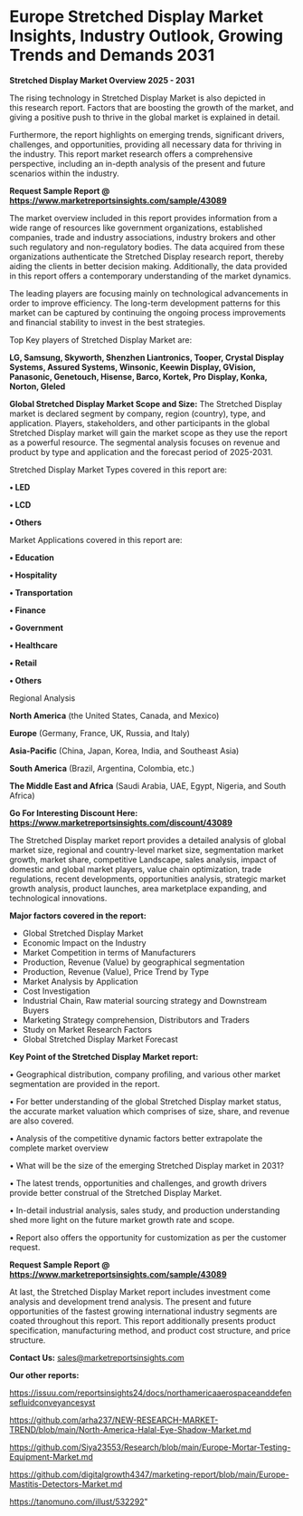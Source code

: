 # Europe Stretched Display Market Insights, Industry Outlook, Growing Trends and Demands 2031

<Strong> Stretched Display Market Overview 2025 - 2031</strong>

The rising technology in Stretched Display Market is also depicted in this research report. Factors that are boosting the growth of the market, and giving a positive push to thrive in the global market is explained in detail.

Furthermore, the report highlights on emerging trends, significant drivers, challenges, and opportunities, providing all necessary data for thriving in the industry. This report market research offers a comprehensive perspective, including an in-depth analysis of the present and future scenarios within the industry.

<strong>Request Sample Report @ <a href=https://www.marketreportsinsights.com/sample/43089>https://www.marketreportsinsights.com/sample/43089</a></strong>

The market overview included in this report provides information from a wide range of resources like government organizations, established companies, trade and industry associations, industry brokers and other such regulatory and non-regulatory bodies. The data acquired from these organizations authenticate the Stretched Display research report, thereby aiding the clients in better decision making. Additionally, the data provided in this report offers a contemporary understanding of the market dynamics.

The leading players are focusing mainly on technological advancements in order to improve efficiency. The long-term development patterns for this market can be captured by continuing the ongoing process improvements and financial stability to invest in the best strategies.

Top Key players of Stretched Display Market are:

<strong>LG, Samsung, Skyworth, Shenzhen Liantronics, Tooper, Crystal Display Systems, Assured Systems, Winsonic, Keewin Display, GVision, Panasonic, Genetouch, Hisense, Barco, Kortek, Pro Display, Konka, Norton, Gleled</strong>

<strong><b>Global Stretched Display Market Scope and Size:</b></strong>
The Stretched Display market is declared segment by company, region (country), type, and application. Players, stakeholders, and other participants in the global Stretched Display market will gain the market scope as they use the report as a powerful resource. The segmental analysis focuses on revenue and product by type and application and the forecast period of 2025-2031.

Stretched Display Market Types covered in this report are:

<strong>•  LED

•  LCD

•  Others</strong>

Market Applications covered in this report are:

<strong>•  Education

•  Hospitality

•  Transportation

•  Finance

•  Government

•  Healthcare

•  Retail

•  Others</strong> 

Regional Analysis

<strong>North America</strong> (the United States, Canada, and Mexico)

<strong>Europe</strong> (Germany, France, UK, Russia, and Italy)

<strong>Asia-Pacific</strong> (China, Japan, Korea, India, and Southeast Asia)

<strong>South America</strong> (Brazil, Argentina, Colombia, etc.)

<strong>The Middle East and Africa</strong> (Saudi Arabia, UAE, Egypt, Nigeria, and South Africa)

<strong>Go For Interesting Discount Here: <a href=https://www.marketreportsinsights.com/discount/43089>https://www.marketreportsinsights.com/discount/43089</a></strong>

The Stretched Display market report provides a detailed analysis of global market size, regional and country-level market size, segmentation market growth, market share, competitive Landscape, sales analysis, impact of domestic and global market players, value chain optimization, trade regulations, recent developments, opportunities analysis, strategic market growth analysis, product launches, area marketplace expanding, and technological innovations.

<strong><b>Major factors covered in the report:</b></strong>
<ul>
  <li>Global Stretched Display Market </li>
  <li>Economic Impact on the Industry</li>
  <li>Market Competition in terms of Manufacturers</li>
  <li>Production, Revenue (Value) by geographical segmentation</li>
  <li>Production, Revenue (Value), Price Trend by Type</li>
  <li>Market Analysis by Application</li>
  <li>Cost Investigation</li>
  <li>Industrial Chain, Raw material sourcing strategy and Downstream Buyers</li>
  <li>Marketing Strategy comprehension, Distributors and Traders</li>
  <li>Study on Market Research Factors</li>
  <li>Global Stretched Display Market Forecast</li>
</ul>

<strong><b>Key Point of the Stretched Display Market report:</b></strong>

• Geographical distribution, company profiling, and various other market segmentation are provided in the report.

• For better understanding of the global Stretched Display market status, the accurate market valuation which comprises of size, share, and revenue are also covered.

• Analysis of the competitive dynamic factors better extrapolate the complete market overview

• What will be the size of the emerging Stretched Display market in 2031?

• The latest trends, opportunities and challenges, and growth drivers provide better construal of the Stretched Display Market.

• In-detail industrial analysis, sales study, and production understanding shed more light on the future market growth rate and scope.

• Report also offers the opportunity for customization as per the customer request.

<strong>Request Sample Report @ <a href=https://www.marketreportsinsights.com/sample/43089>https://www.marketreportsinsights.com/sample/43089</a></strong>

At last, the Stretched Display Market report includes investment come analysis and development trend analysis. The present and future opportunities of the fastest growing international industry segments are coated throughout this report. This report additionally presents product specification, manufacturing method, and product cost structure, and price structure.

<strong>Contact Us:</strong>
sales@marketreportsinsights.com

<strong>Our other reports:</strong>

<a href=https://issuu.com/reportsinsights24/docs/northamericaaerospaceanddefensefluidconveyancesyst>https://issuu.com/reportsinsights24/docs/northamericaaerospaceanddefensefluidconveyancesyst</a>

<a href=https://github.com/arha237/NEW-RESEARCH-MARKET-TREND/blob/main/North-America-Halal-Eye-Shadow-Market.md>https://github.com/arha237/NEW-RESEARCH-MARKET-TREND/blob/main/North-America-Halal-Eye-Shadow-Market.md</a>

<a href=https://github.com/Siya23553/Research/blob/main/Europe-Mortar-Testing-Equipment-Market.md>https://github.com/Siya23553/Research/blob/main/Europe-Mortar-Testing-Equipment-Market.md</a>

<a href=https://github.com/digitalgrowth4347/marketing-report/blob/main/Europe-Mastitis-Detectors-Market.md>https://github.com/digitalgrowth4347/marketing-report/blob/main/Europe-Mastitis-Detectors-Market.md</a>

<a href=https://tanomuno.com/illust/532292>https://tanomuno.com/illust/532292</a>"
